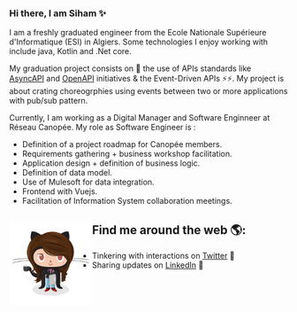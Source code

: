 ### Hi there, I am Siham ✨

<!--
**Sihamtahi/Sihamtahi** is a ✨ _special_ ✨ repository because its `README.md` (this file) appears on your GitHub profile.

Here are some ideas to get you started:


- 🌱 I’m currently learning ...
- 👯 I’m looking to collaborate on ...
- 🤔 I’m looking for help with ...
- 💬 Ask me about ...
- 📫 How to reach me: ...
- 😄 Pronouns: ...
- ⚡ Fun fact: ...
- <img src="https://raw.githubusercontent.com/M0nica/M0nica/master/gh-header-image-cropped.png" alt="banner that says Monica Powell - software engineer, content creator and community organizer alongside a cartoon illustration of Monica">
-->

 
I am a freshly graduated engineer from the Ecole Nationale Supérieure d'Informatique (ESI) in Algiers.  Some technologies I enjoy working with include java, Kotlin  and .Net core.


My graduation  project consists on 🔭 the use of APIs standards like <a href="https://www.asyncapi.com">AsyncAPI</a>  and  <a href="https://www.openapis.org">OpenAPI</a>  initiatives & the Event-Driven APIs ⚡⚡. My project is about crating choreogrphies using events between two or more applications with pub/sub pattern.

Currently, I am working as a Digital Manager and Software Enginneer at Réseau Canopée. My role as Software Engineer is : 
- Definition of a project roadmap for Canopée members.
- Requirements gathering + business workshop facilitation.
- Application design + definition of business logic.
- Definition of data model.
- Use of Mulesoft for data integration.
- Frontend with Vuejs.
- Facilitation of Information System collaboration meetings.

<!--![Anurag's GitHub stats](https://github-readme-stats.vercel.app/api?username=sihamtahi&theme=omni&show_icons=true)
![Top Langs](https://github-readme-stats.vercel.app/api/top-langs/?username=sihamtahi&hide=TeX,HTML,HACK,css,R,PHP,jupyter%20notebook&layout=compact&theme=omni )
![Visitor Badge](https://visitor-badge.laobi.icu/badge?page_id=sihamtahi) -->

## Find me around the web 🌎: <a href="https://github.com/Sihamtahi"><img align="left" width="150" height="150" src="https://github.com/Sihamtahi/Sihamtahi/blob/main/femalecodertocat.png"></a> 

- Tinkering with interactions on <a href="https://twitter.com/TahiSiham"> Twitter</a> 🏓
- Sharing updates on <a href="https://www.linkedin.com/in/siham-tahi-277121181/">LinkedIn</a> 💼

 






